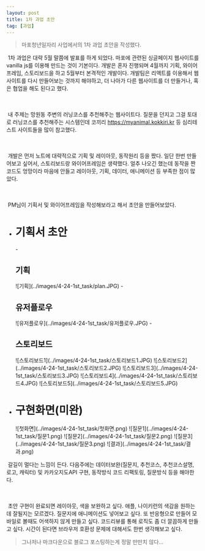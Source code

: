 ```yaml
---
layout: post
title: 1차 과업 초안
tag: [과업]
---
```


> 마포청년일자리 사업에서의 1차 과업 초안을 작성했다.

<p>&nbsp;1차 과업은 대략 5월 말쯤에 발표를 하게 되었다. 마포에 관련된 싱글페이지 웹사이트를 vanilla js를 이용해 만드는 것이 기본이다.
개발은 혼자 진행되며 4월까지 기획, 와이어프레임, 스토리보드을 하고 5월부터 본격적인 개발이다.
개발팀은 리액트를 이용해서 웹사이트를 다시 만들어보는 것까지 해야하고, 더 나아가 다른 웹사이트를 더 만들거나, 혹은 협업을 해도 된다고 했다.

<br><br>&nbsp;내 주제는 망원동 주변의 러닝코스를 추천해주는 웹사이트다.
질문을 던지고 그걸 토대로 러닝코스를 추천해주는 시스템인데 코끼리 https://myanimal.kokkiri.kr 등 심리테스트 사이트들을 많이 참고했다.

<br><br>&nbsp;개발은 먼저 노트에 대략적으로 기획 및 레이아웃, 동작원리 등을 짰다. 일단 한번 만들어보고 싶어서, 스토리보드랑 와이어프레임은 생략했다.
얼추 나오긴 했는데 동작을 짠 코드도 엉망이라 마음에 안들고 레이아웃, 기획, 데이터, 애니메이션 등 부족한 점이 많았다.

<br><br>&nbsp;PM님이 기획서 및 와이어프레임을 작성해보라고 해서 초안을 만들어보았다.

</p >

- <h1>기획서 초안</h1>
    - <h2>기획</h2>
  ![기획](../images/4-24-1st_task/plan.JPG)
    - <h2>유저플로우</h2>
  ![유저플로우](../images/4-24-1st_task/유저플로우.JPG)
    - <h2>스토리보드</h2>
  ![스토리보드1](../images/4-24-1st_task/스토리보드1.JPG)
  ![스토리보드2](../images/4-24-1st_task/스토리보드2.JPG)
  ![스토리보드3](../images/4-24-1st_task/스토리보드3.JPG)
  ![스토리보드4](../images/4-24-1st_task/스토리보드4.JPG)
  ![스토리보드5](../images/4-24-1st_task/스토리보드5.JPG)

- <h1>구현화면(미완)</h1>
  ![첫화면](../images/4-24-1st_task/첫화면.png)
  ![질문1](../images/4-24-1st_task/질문1.png)
  ![질문2](../images/4-24-1st_task/질문2.png)
  ![질문3](../images/4-24-1st_task/질문3.png)
  ![결과](../images/4-24-1st_task/결과.png)

<p>
&nbsp;갈길이 멀다는 느낌이 든다. 다음주에는 데이터보완(질문지, 추천코스, 추천코스설명, 로고, 캐릭터) 및 카카오지도API 구현, 동작방식 코드 리팩토링, 질문방식 등을 해야한다.

<br><br>&nbsp;초안 구현이 완료되면 레이아웃, 색을 보완하고 싶다. 애플, 나이키런의 색감을 원하는 데 잘될지는 모르겠다.
질문지에 애니메이션도 넣어보고 싶다. 또 반응형으로 만들어 모바일로 볼때도 어색하지 않게 만들고 싶다. 코드리뷰를 통해 로직도 좀 더 깔끔하게 만들고 싶다.
시간이 된다면 브라우저 호환성 문제에 대해서도 한번 생각해보고 싶다.

</p>

> 그나저나 마크다운으로 블로그 포스팅하는게 정말 만만치 않다...
